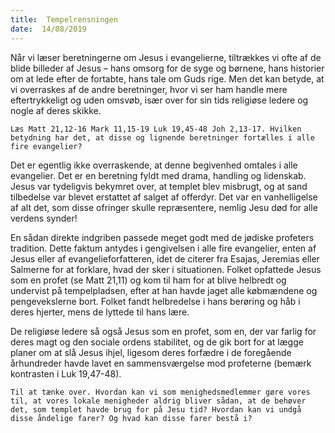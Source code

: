 ```yaml
---
title:  Tempelrensningen
date:  14/08/2019
---
```


Når vi læser beretningerne om Jesus i evangelierne, tiltrækkes vi ofte af de blide billeder af Jesus – hans omsorg for de syge og børnene, hans historier om at lede efter de fortabte, hans tale om Guds rige. Men det kan betyde, at vi overraskes af de andre beretninger, hvor vi ser ham handle mere eftertrykkeligt og uden omsvøb, især over for sin tids religiøse ledere og nogle af deres skikke.

`Læs Matt 21,12-16 Mark 11,15-19 Luk 19,45-48 Joh 2,13-17. Hvilken betydning har det, at disse og lignende beretninger fortælles i alle fire evangelier?`

Det er egentlig ikke overraskende, at denne begivenhed omtales i alle evangelier. Det er en beretning fyldt med drama, handling og lidenskab. Jesus var tydeligvis bekymret over, at templet blev misbrugt, og at sand tilbedelse var blevet erstattet af salget af offerdyr. Det var en vanhelligelse af alt det, som disse ofringer skulle repræsentere, nemlig Jesu død for alle verdens synder!

En sådan direkte indgriben passede meget godt med de jødiske profeters tradition. Dette faktum antydes i gengivelsen i alle fire evangelier, enten af Jesus eller af evangelieforfatteren, idet de citerer fra Esajas, Jeremias eller Salmerne for at forklare, hvad der sker i situationen. Folket opfattede Jesus som en profet (se Matt 21,11) og kom til ham for at blive helbredt og undervist på tempelpladsen, efter at han havde jaget alle købmændene og pengevekslerne bort. Folket fandt helbredelse i hans berøring og håb i deres hjerter, mens de lyttede til hans lære.

De religiøse ledere så også Jesus som en profet, som en, der var farlig for deres magt og den sociale ordens stabilitet, og de gik bort for at lægge planer om at slå Jesus ihjel, ligesom deres forfædre i de foregående århundreder havde lavet en sammensværgelse mod profeterne (bemærk kontrasten i Luk 19,47-48).

`Til at tænke over. Hvordan kan vi som menighedsmedlemmer gøre vores til, at vores lokale menigheder aldrig bliver sådan, at de behøver det, som templet havde brug for på Jesu tid? Hvordan kan vi undgå disse åndelige farer? Og hvad kan disse farer bestå i?`